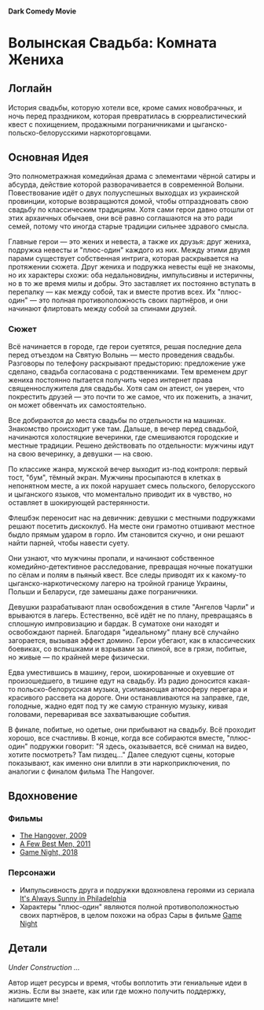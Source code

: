 #### Dark Comedy Movie

# Волынская Свадьба: Комната Жениха

## Логлайн

История свадьбы, которую хотели все, кроме самих новобрачных, и ночь перед праздником, которая превратилась в сюрреалистический квест с похищением, продажными пограничниками и цыганско-польско-белорусскими наркоторговцами.

## Основная Идея

Это полнометражная комедийная драма с элементами чёрной сатиры и абсурда, действие которой разворачивается в современной Волыни. Повествование идёт о двух полууспешных выходцах из украинской провинции, которые возвращаются домой, чтобы отпраздновать свою свадьбу по классическим традициям. Хотя сами герои давно отошли от этих архаичных обычаев, они всё равно соглашаются на это ради семей, потому что иногда старые традиции сильнее здравого смысла.

Главные герои — это жених и невеста, а также их друзья: друг жениха, подружка невесты и "плюс-один" каждого из них. Между этими двумя парами существует собственная интрига, которая раскрывается на протяжении сюжета. Друг жениха и подружка невесты ещё не знакомы, но их характеры схожи: оба недальновидны, импульсивны и истеричны, но в то же время милы и добры. Это заставляет их постоянно вступать в перепалку — как между собой, так и вместе против всех. Их "плюс-один" — это полная противоположность своих партнёров, и они начинают флиртовать между собой за спинами друзей.

### Сюжет

Всё начинается в городе, где герои суетятся, решая последние дела перед отъездом на Святую Волынь — место проведения свадьбы. Разговоры по телефону раскрывают предысторию: предложение уже сделано, свадьба согласована с родственниками. Тем временем друг жениха постоянно пытается получить через интернет права священнослужителя для свадьбы. Хотя сам он атеист, он уверен, что покрестить друзей — это почти то же самое, что их поженить, а значит, он может обвенчать их самостоятельно.

Все добираются до места свадьбы по отдельности на машинах. Знакомство происходит уже там. Дальше, в вечер перед свадьбой, начинаются холостяцкие вечеринки, где смешиваются городские и местные традиции. Решено действовать по отдельности: мужчины идут на свою вечеринку, а девушки — на свою.

По классике жанра, мужской вечер выходит из-под контроля: первый тост, "бум", тёмный экран. Мужчины просыпаются в клетках в непонятном месте, а их покой нарушает смесь польского, белорусского и цыганского языков, что моментально приводит их в чувство, но оставляет в шокирующей растерянности.

Флешбэк переносит нас на девичник: девушки с местными подружками решают посетить дискоклуб. На месте они грамотно отшивают местное быдло прямым ударом в горло. Им становится скучно, и они решают найти парней, чтобы навести суету.

Они узнают, что мужчины пропали, и начинают собственное комедийно-детективное расследование, превращая ночные покатушки по сёлам и полям в пьяный квест. Все следы приводят их к какому-то цыганско-наркотическому лагерю на тройной границе Украины, Польши и Беларуси, где замешаны даже пограничники.

Девушки разрабатывают план освобождения в стиле "Ангелов Чарли" и врываются в лагерь. Естественно, всё идёт не по плану, превращаясь в сплошную импровизацию и бардак. В суматохе они находят и освобождают парней. Благодаря "идеальному" плану всё случайно загорается, вызывая эффект домино. Герои убегают, как в классических боевиках, со вспышками и взрывами за спиной, все в грязи, побитые, но живые — по крайней мере физически.

Едва уместившись в машину, герои, шокированные и охуевшие от произошедшего, в тишине едут на свадьбу. Из радио доносится какая-то польско-белорусская музыка, усиливающая атмосферу перегара и красивого рассвета на дороге. Они останавливаются на заправке, где, голодные, жадно едят под ту же самую странную музыку, кивая головами, переваривая все захватывающие события.

В финале, побитые, но одетые, они прибывают на свадьбу. Всё проходит хорошо, все счастливы. В конце, когда все собираются вместе, "плюс-один" подружки говорит: "Я здесь, оказывается, всё снимал на видео, хотите посмотреть? Там пиздец..." Далее следуют сцены, которые показывают, как именно они влипли в эти наркоприключения, по аналогии с финалом фильма The Hangover.

## Вдохновение

### Фильмы

- [The Hangover, 2009](https://www.imdb.com/title/tt1119646/)
- [A Few Best Men, 2011](https://www.imdb.com/title/tt1640711/)
- [Game Night, 2018](https://www.imdb.com/title/tt2704998/)

### Персонажи

- Импульсивность друга и подружки вдохновлена героями из сериала [It's Always Sunny in Philadelphia](https://www.imdb.com/title/tt0472954/)
- Характеры "плюс-один" являются полной противоположностью своих партнёров, в целом похожи на образ Сары в фильме [Game Night](https://www.imdb.com/title/tt2704998/)

## Детали

*Under Construction …*

Автор ищет ресурсы и время, чтобы воплотить эти гениальные идеи в жизнь. Если вы знаете, как или где можно получить поддержку, напишите мне!